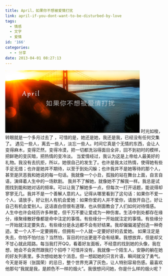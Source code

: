 ```yaml
---
title: April，如果你不想被爱情打扰
link: april-if-you-dont-want-to-be-disturbed-by-love
tags:
  - 情感
  - 文字
  - 爱情
id: '166'
categories:
  - - 分享
date: 2013-04-01 08:27:13
---
```


[![April，如果你不想被打扰](../images/uploads/2013/04/April.jpg)](../images/uploads/2013/04/April.jpg) 时光如梭，转眼就是一个多月过去了 ，可惜的是，她还是她，我还是我，已经没有任何交集了。 遇见一些人，离去一些人，淡忘一些人。时间它真是个无情的东西，会让人变得麻木，变得茫然，变得冷漠，把一切都洗浴得面目全非，回不到初时的模样，把鲜艳的变灰暗，把热情的变冷淡。 当爱情经过，我认为这是上帝给人最美好的礼物。我没有去抗拒，所以，她很自己的发生了。也许是我太过热情，使得她有些手足无措；也许是她并不期待，以至于到处闪躲；也许我并不是她等待的那个人，甚至是厌恶我和她说的每一句话。我就像一个小丑，孤独的站在舞台上面，自言自语，演绎着人生中的一场默剧。 我并不了解她，就像她不了解我一样。我总是试图找到能和她对话的频率。可以让我了解她多一点，但每次一打开话题，能说得却寥寥无几。我并不是一个善解人意的人。记得从哪里看到了这句话：如果你不爱一个人，请放手，好让别人有机会爱她：如果你爱的人并不爱你，请放开自己，好让自己有机会爱别人。这话直白但很有道理，也从侧面教会了人们如何对待情感。 人生中也许会经历许多种爱，但千万不要让爱成为一种伤害。生活中到处都存在缘分，缘聚缘散好像都是命中注定的事情。有些缘分一开始就注定的事情。有些缘分一开始就注定要失去，有些缘分是永远都不会有好结果。我却偏偏渴望创造一种奇迹。爱一个人不一定要拥有，但拥有一个人就一定要好好的去爱她。 如果注定是失去，你怕不怕付出？当然怕，盲目的付出更是不会有结果。我想放弃，但是却又不甘心就此陌路。每当我打开QQ，看着好友面板，不经意的找到她的头像，我在想，她会不会突然跟我打个招呼？可惜并没有，我就像一个陌生人，安静的躺在她的好友列表里。多次想给她发个消息。但一想起她的只言片语，瞬间就没了勇气。 今天是哥哥（张国荣）的忌日，整个世界充满了灰色，让人特别容易伤感。最喜欢他那句“我就是我，是颜色不一样的烟火”。我很想问问她，你是什么样的烟火呢？
